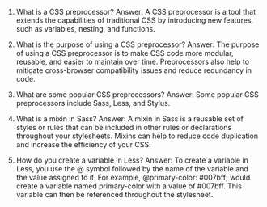 1. What is a CSS preprocessor?
Answer: A CSS preprocessor is a tool that extends the capabilities of traditional CSS by introducing new features, such as variables, nesting, and functions. 

2. What is the purpose of using a CSS preprocessor?
Answer: The purpose of using a CSS preprocessor is to make CSS code more modular, reusable, and easier to maintain over time. Preprocessors also help to mitigate cross-browser compatibility issues and reduce redundancy in code.

3. What are some popular CSS preprocessors?
Answer: Some popular CSS preprocessors include Sass, Less, and Stylus. 

4. What is a mixin in Sass?
Answer: A mixin in Sass is a reusable set of styles or rules that can be included in other rules or declarations throughout your stylesheets. Mixins can help to reduce code duplication and increase the efficiency of your CSS. 

5. How do you create a variable in Less?
Answer: To create a variable in Less, you use the @ symbol followed by the name of the variable and the value assigned to it. For example, @primary-color: #007bff; would create a variable named primary-color with a value of #007bff. This variable can then be referenced throughout the stylesheet.